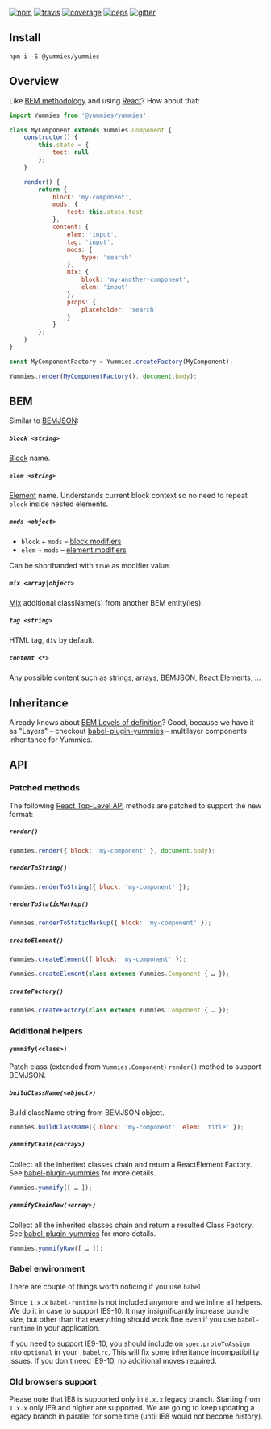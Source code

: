 [![npm](https://img.shields.io/npm/v/@yummies/yummies.svg?style=flat-square)](https://www.npmjs.com/package/@yummies/yummies)
[![travis](http://img.shields.io/travis/yummies/yummies.svg?style=flat-square)](https://travis-ci.org/yummies/yummies)
[![coverage](http://img.shields.io/coveralls/yummies/yummies/master.svg?style=flat-square)](https://coveralls.io/r/yummies/yummies)
[![deps](http://img.shields.io/david/yummies/yummies.svg?style=flat-square)](https://david-dm.org/yummies/yummies)
[![gitter](http://img.shields.io/badge/gitter-join_chat-brightgreen.svg?style=flat-square)](https://gitter.im/yummies/yummies)

## Install

```
npm i -S @yummies/yummies
```

## Overview

Like [BEM methodology](https://en.bem.info/method/definitions/) and using [React](https://facebook.github.io/react/)? How about that:

```js
import Yummies from '@yummies/yummies';

class MyComponent extends Yummies.Component {
    constructor() {
        this.state = {
            test: null
        };
    }

    render() {
        return {
            block: 'my-component',
            mods: {
                test: this.state.test
            },
            content: {
                elem: 'input',
                tag: 'input',
                mods: {
                    type: 'search'
                },
                mix: {
                    block: 'my-another-component',
                    elem: 'input'
                },
                props: {
                    placeholder: 'search'
                }
            }
        };
    }
}

const MyComponentFactory = Yummies.createFactory(MyComponent);

Yummies.render(MyComponentFactory(), document.body);
```

## BEM

Similar to [BEMJSON](https://en.bem.info/technology/bemjson/v2/bemjson/):

##### `block <string>`

[Block](https://en.bem.info/method/definitions/#block) name.

##### `elem <string>`

[Element](https://en.bem.info/method/definitions/#element) name. Understands current block context so no need to repeat `block` inside nested elements.

##### `mods <object>`

* `block` + `mods` – [block modifiers](https://en.bem.info/method/definitions/#modifiers-for-blocks)
* `elem` + `mods` – [element modifiers](https://en.bem.info/method/definitions/#element-modifiers)

Can be shorthanded with `true` as modifier value.

##### `mix <array|object>`

[Mix](https://en.bem.info/forum/issues/4/) additional className(s) from another BEM entity(ies).

##### `tag <string>`

HTML tag, `div` by default.

##### `content <*>`

Any possible content such as strings, arrays, BEMJSON, React Elements, …

## Inheritance

Already knows about [BEM Levels of definition](https://en.bem.info/method/filesystem/#levels-of-definition)? Good, because we have it as "Layers" – checkout [babel-plugin-yummies](https://github.com/yummies/babel-plugin-yummies) – multilayer components inheritance for Yummies.

## API

### Patched methods

The following [React Top-Level API](https://facebook.github.io/react/docs/top-level-api.html) methods are patched to support the new format:

##### `render()`

```js
Yummies.render({ block: 'my-component' }, document.body);
```

##### `renderToString()`

```js
Yummies.renderToString({ block: 'my-component' });
```

##### `renderToStaticMarkup()`

```js
Yummies.renderToStaticMarkup({ block: 'my-component' });
```

##### `createElement()`

```js
Yummies.createElement({ block: 'my-component' });
```

```js
Yummies.createElement(class extends Yummies.Component { … });
```

##### `createFactory()`

```js
Yummies.createFactory(class extends Yummies.Component { … });
```

### Additional helpers

#### `yummify(<class>)`
Patch class (extended from `Yummies.Component`) `render()` method to support BEMJSON.

##### `buildClassName(<object>)`

Build className string from BEMJSON object.

```js
Yummies.buildClassName({ block: 'my-component', elem: 'title' });
```

##### `yummifyChain(<array>)`

Collect all the inherited classes chain and return a ReactElement Factory.
See [babel-plugin-yummies](https://github.com/yummies/babel-plugin-yummies) for more details.

```js
Yummies.yummify([ … ]);
```

##### `yummifyChainRaw(<array>)`

Collect all the inherited classes chain and return a resulted Class Factory.
See [babel-plugin-yummies](https://github.com/yummies/babel-plugin-yummies) for more details.

```js
Yummies.yummifyRaw([ … ]);
```

### Babel environment

There are couple of things worth noticing if you use `babel`.

Since `1.x.x` `babel-runtime` is not included anymore and we inline all helpers. We do it in case to support IE9-10. It may insignificantly increase bundle size, but other than that everything should work fine even if you use `babel-runtime` in your application.

If you need to support IE9-10, you should include on `spec.protoToAssign` into `optional` in your `.babelrc`. This will fix some inheritance incompatibility issues. If you don't need IE9-10, no additional moves required.

### Old browsers support

Please note that IE8 is supported only in `0.x.x` legacy branch. Starting from `1.x.x` only IE9 and higher are supported. We are going to keep updating a legacy branch in parallel for some time (until IE8 would not become history).
